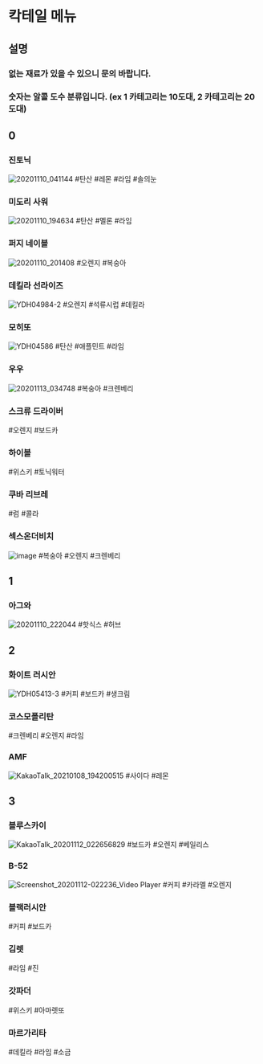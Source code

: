 # 칵테일 메뉴
## 설명
### 없는 재료가 있을 수 있으니 문의 바랍니다.
### 숫자는 알콜 도수 분류입니다. (ex 1 카테고리는 10도대, 2 카테고리는 20도대)

## 0
### 진토닉
![20201110_041144](https://user-images.githubusercontent.com/73837890/98832678-6e4ebd80-2480-11eb-9bbf-6e4d1844747d.jpg)
#탄산 #레몬 #라임 #솔의눈

### 미도리 사워
![20201110_194634](https://user-images.githubusercontent.com/73837890/98832675-6db62700-2480-11eb-9731-5f9f4eef5083.jpg)
#탄산 #멜론 #라임

### 퍼지 네이블
![20201110_201408](https://user-images.githubusercontent.com/73837890/98832668-6c84fa00-2480-11eb-8ada-eac2df1ea442.jpg)
#오렌지 #복숭아

### 데킬라 선라이즈
![YDH04984-2](https://user-images.githubusercontent.com/73837890/98834402-83c4e700-2482-11eb-95ce-323be0dd8fd3.jpg)
#오렌지 #석류시럽 #데킬라

### 모히또 
![YDH04586](https://user-images.githubusercontent.com/73837890/98834439-8e7f7c00-2482-11eb-8841-8255af0c5fe1.jpg)
#탄산 #애플민트 #라임

### 우우
![20201113_034748](https://user-images.githubusercontent.com/73837890/98982813-471cec80-2563-11eb-8811-4172e75c477c.jpg)
#복숭아 #크렌베리
### 스크류 드라이버
#오렌지 #보드카
### 하이볼
#위스키 #토닉워터
### 쿠바 리브레
#럼 #콜라
### 섹스온더비치
![image](https://user-images.githubusercontent.com/73837890/100271811-75f08500-2f9d-11eb-93e0-01abe31361f7.png)
#복숭아 #오렌지 #크렌베리

## 1

### 아그와
![20201110_222044](https://user-images.githubusercontent.com/73837890/98832679-6e4ebd80-2480-11eb-8b19-333288599802.jpg)
#핫식스 #허브

## 2
### 화이트 러시안
![YDH05413-3](https://user-images.githubusercontent.com/73837890/98834416-88899b00-2482-11eb-8aa6-5e1c68ebd92f.jpg)
#커피 #보드카 #생크림
### 코스모폴리탄
#크렌베리 #오렌지 #라임
### AMF
![KakaoTalk_20210108_194200515](https://user-images.githubusercontent.com/73837890/104006382-c3d9e900-51e9-11eb-992c-0a10c33c11f9.jpg)
#사이다 #레몬


## 3
### 블루스카이
![KakaoTalk_20201112_022656829](https://user-images.githubusercontent.com/73837890/98948172-7159b480-2539-11eb-9806-f0db1dd567c1.jpg)
#보드카 #오렌지 #베일리스
### B-52
![Screenshot_20201112-022236_Video Player](https://user-images.githubusercontent.com/73837890/98948023-40797f80-2539-11eb-8ca3-68ea812dcdc7.jpg)
#커피 #카라멜 #오렌지
### 블랙러시안
#커피 #보드카
### 김렛
#라임 #진
### 갓파더
#위스키 #아마렛또
### 마르가리타
#데킬라 #라임 #소금
